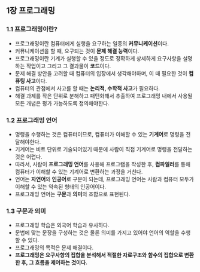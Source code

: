 ## 1장 프로그래밍
### 1.1 프로그래밍이란?
- 프로그래밍이란 컴퓨터에게 실행을 요구하는 일종의 **커뮤니케이션**이다.
- 커뮤니케이션을 할 때, 요구되는 것이 **문제 해결 능력**이다.
- 프로그래밍이란 기계가 실행할 수 있을 정도로 정확하게 상세하게 요구사항을 설명하는 작업이고 그리고 그 결과물이 **코드**이다.
- 문제 해결 방안을 고려할 때 컴퓨터의 입장에서 생각해야하며, 이 때 필요한 것이 **컴퓨팅 사고**이다.
- 컴퓨터의 관점에서 사고를 할 때는 **논리적, 수학적 사고**가 필요하다.
- 해결 과제를 작은 단위로 분해하고 패턴화해서 추출하여 프로그래밍 내에서 사용될 모든 개념은 평가 가능하도록 정의해야한다.

### 1.2 프로그래밍 언어
- 명령을 수행하는 것은 컴퓨터이므로, 컴퓨터가 이해할 수 있는 **기계어**로 명령을 전달해야한다.
- 기계어는 비트 단위로 기술되어있기 때문에 사람이 직접 기계어로 명령을 전달하는 것은 어렵다.
- 따라서, 사람이 **프로그래밍 언어**를 사용해 프로그램을 작성한 후, **컴파일러**를 통해 컴퓨터가 이해할 수 있는 기계어로 변환하는 과정을 거친다.
- 언어는 **자연어**와 **인공어**로 구분이 되는데, 프로그래밍 언어는 사람과 컴퓨터 모두가 이해할 수 있는 약속된 형태의 인공어이다.
- 프로그래밍 언어는 **구문**과 **의미**의 조합으로 표현된다.

### 1.3 구문과 의미
- 프로그래밍 학습은 외국어 학습과 유사하다.
- 문법에 맞는 문장을 구성하는 것은 물론 의미를 가지고 있어야 언어의 역할을 수행할 수 있다.
- 프로그래밍의 목적은 문제 해결이다.
- **프로그래밍은 요구사항의 집합을 분석해서 적절한 자료구조와 함수의 집합으로 변환한 후, 그 흐름을 제어하는 것이다.**
